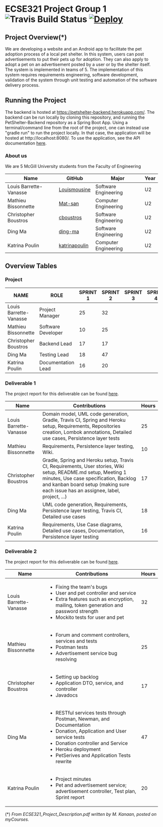 # ECSE321 Project Group 1 ![Travis Build Status](https://travis-ci.com/McGill-ECSE321-Winter2020/project-group-01.svg?token=fsmRFkAy9TTnJy5UEPzf&branch=master) [![Deploy](https://www.herokucdn.com/deploy/button.svg)](https://heroku.com/deploy?template=https://github.com/McGill-ECSE321-Winter2020/project-group-01)

## Project Overview(*)
We are developing a website and an Android app to facilitate the pet adoption process of a local pet shelter. In this system,
users can post advertisements to put their pets up for adoption. They can also apply to adopt a pet on an advertisement
posted by a user or by the shelter itself. The system is implemented in teams of 5. The implementation of this system
requires requirements engineering, software development, validation of the system through unit testing and automation of the software
delivery process.

## Running the Project
The backend is hosted at https://petshelter-backend.herokuapp.com/. The backend can be run locally by cloning this repository, and running the PetShelter-Backend repository as a Spring Boot App. Using a terminal/command line from the root of the project, one can instead use "gradle run" to run the project locally. In that case, the application will be hosted at http://localhost:8080/. To use the application, see the API documentation [here](https://github.com/McGill-ECSE321-Winter2020/project-group-01/wiki/RESTful-services-documentation).

### About us
We are 5 McGill University students from the Faculty of Engineering

| Name | GitHub | Major | Year |
| ------------- | ------------- | ------------- | ------------- |
|Louis Barrette-Vanasse | [Louismousine](https://github.com/Louismousine) | Software Engineering | U2 |
|Mathieu Bissonnette | [Mat-san](https://github.com/Mat-san) | Computer Engineering | U2 |
|Christopher Boustros | [cboustros](https://github.com/cboustros) | Software Engineering | U2 |
|Ding Ma | [ding-ma](https://github.com/ding-ma) | Software Engineering | U2 |
|Katrina Poulin | [katrinapoulin](https://github.com/katrinapoulin) | Computer Engineering | U2 |

## Overview Tables
### Project
| NAME                   | ROLE |  SPRINT 1 | SPRINT 2 | SPRINT 3 | SPRINT 4 |
|------------------------|------|-----------|----------|----------|----------|
| Louis Barrette-Vanasse | Project Manager | 25        |   32       |          |          |
| Mathieu Bissonnette    |Software Developer| 10        |     25     |          |          |
| Christopher Boustros   | Backend Lead| 17        |      17   |          |          |
| Ding Ma                |   Testing Lead | 18        |     47     |          |          |
| Katrina Poulin         | Documentation Lead | 16        |    20      |          |          |
### Deliverable 1

The project report for this deliverable can be found [here](https://github.com/McGill-ECSE321-Winter2020/project-group-01/wiki/Project-Report:-Sprint-1).

| Name | Contributions | Hours |
| ------------- | ------------- | ------------- |
| Louis Barrette-Vanasse | Domain model, UML code generation, Gradle, Travis CI, Spring and Heroku setup, Requirements, Repositories creation, Lombok annotations, Detailed use cases, Persistence layer tests | 25 |
| Mathieu Bissonnette |Requirements, Persistence layer testing, Wiki. | 10 |
| Christopher Boustros | Gradle, Spring and Heroku setup, Travis CI, Requirements, User stories, Wiki setup, README.md setup, Meeting 1 minutes, Use case specification, Backlog and kanban board setup (making sure each issue has an assignee, label, project, ...) | 17 |
| Ding Ma | UML code generation, Requirements, Persistence layer testing, Travis CI, Detailed use cases | 18 |
| Katrina Poulin | Requirements, Use Case diagrams, Detailed use cases, Documentation, Persistence layer testing | 16 |

### Deliverable 2

The project report for this deliverable can be found [here](https://github.com/McGill-ECSE321-Winter2020/project-group-01/wiki/Project-Report:-Sprint-2).

| Name | Contributions | Hours |
| ------------- | ------------- | ------------- |
| Louis Barrette-Vanasse | <ul><li>Fixing the team's bugs</li><li>User and pet controller and service</li><li>Extra features such as encryption, mailing, token generation and password strength</li><li>Mockito tests for user and pet</li></ul>| 32 |
| Mathieu Bissonnette | <ul><li>Forum and comment controllers, services and tests</li><li>Postman tests</li><li>Advertisement service bug resolving</li></ul>| 25 |
| Christopher Boustros | <ul><li>Setting up backlog</li><li>Application DTO, service, and controller</li><li>Javadocs</li> | 17 |
| Ding Ma | <ul><li>RESTful services tests through Postman, Newman, and Documentation </li><li>Donation, Application and User service tests </li><li>Donation controller and Service </li><li>Heroku deployment</li><li>PetSerives and Application Tests rewrite</li></ul> | 47 |
| Katrina Poulin |<ul><li>Project minutes</li><li>Pet and advertisement service; advertisement controller, Test plan, Sprint report</li></ul>| 20 |

(*) *From ECSE321_Project_Description.pdf written by M. Kanaan, posted on myCourses.*

